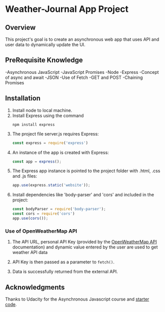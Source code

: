 # Weather-Journal App Project

## Overview
This project's goal is to create an asynchronous web app that uses API and user data to dynamically update the UI. 

## PreRequisite Knowledge
-Asynchronous JavaScript
-JavaScript Promises
-Node
-Express
-Concept of async and await
-JSON
-Use of Fetch
-GET and POST
-Chaining Promises

## Installation
1. Install node to local machine.
2. Install Express using the command
    ```command
    npm install express
    ```
3. The project file server.js requires Express:
    ```javascript
    const express = require('express')
    ```
4. An instance of the app is created with Express:
    ```javascript
    const app = express();
    ```
5. The Express app instance is pointed to the project folder with .html, .css and .js files:
    ```javascript
    app.use(express.static('website'));
    ```
6. Install dependencies like 'body-parser' and 'cors' and included in the project:
    ```javascript 
    const bodyParser = require('body-parser');
    const cors = require('cors')
    app.use(cors());
    ```
### Use of OpenWeatherMap API

1. The API URL, personal API Key (provided by the [OpenWeatherMap API](https://openweathermap.org/guide) documentation) and dynamic value entered by the user are used to get weather API data

2. API Key is then passed as a parameter to `fetch()`.

3. Data is successfully returned from the external API.

## Acknowledgments

Thanks to Udacity for the Asynchronous Javascript course and [starter code](https://github.com/udacity/fend/tree/refresh-2019/projects/weather-journal-app).

